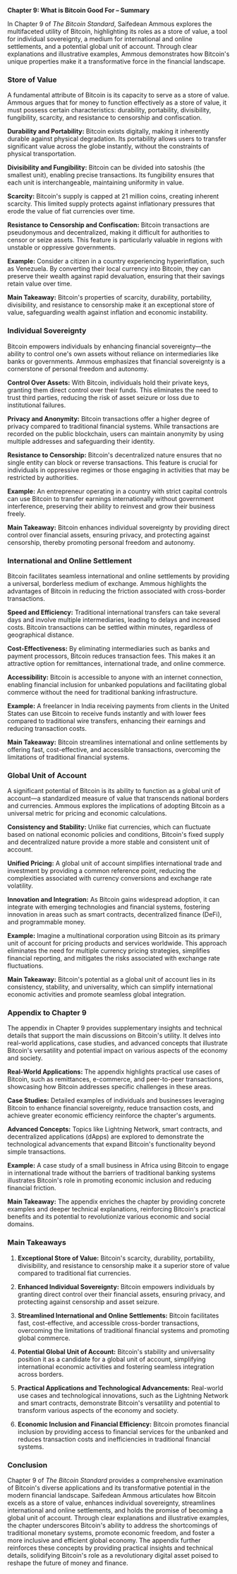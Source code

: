 **Chapter 9: What is Bitcoin Good For – Summary**

In Chapter 9 of _The Bitcoin Standard_, Saifedean Ammous explores the multifaceted utility of Bitcoin, highlighting its roles as a store of value, a tool for individual sovereignty, a medium for international and online settlements, and a potential global unit of account. Through clear explanations and illustrative examples, Ammous demonstrates how Bitcoin's unique properties make it a transformative force in the financial landscape.

### Store of Value

A fundamental attribute of Bitcoin is its capacity to serve as a store of value. Ammous argues that for money to function effectively as a store of value, it must possess certain characteristics: durability, portability, divisibility, fungibility, scarcity, and resistance to censorship and confiscation.

**Durability and Portability:** Bitcoin exists digitally, making it inherently durable against physical degradation. Its portability allows users to transfer significant value across the globe instantly, without the constraints of physical transportation.

**Divisibility and Fungibility:** Bitcoin can be divided into satoshis (the smallest unit), enabling precise transactions. Its fungibility ensures that each unit is interchangeable, maintaining uniformity in value.

**Scarcity:** Bitcoin's supply is capped at 21 million coins, creating inherent scarcity. This limited supply protects against inflationary pressures that erode the value of fiat currencies over time.

**Resistance to Censorship and Confiscation:** Bitcoin transactions are pseudonymous and decentralized, making it difficult for authorities to censor or seize assets. This feature is particularly valuable in regions with unstable or oppressive governments.

**Example:** Consider a citizen in a country experiencing hyperinflation, such as Venezuela. By converting their local currency into Bitcoin, they can preserve their wealth against rapid devaluation, ensuring that their savings retain value over time.

**Main Takeaway:** Bitcoin's properties of scarcity, durability, portability, divisibility, and resistance to censorship make it an exceptional store of value, safeguarding wealth against inflation and economic instability.

### Individual Sovereignty

Bitcoin empowers individuals by enhancing financial sovereignty—the ability to control one's own assets without reliance on intermediaries like banks or governments. Ammous emphasizes that financial sovereignty is a cornerstone of personal freedom and autonomy.

**Control Over Assets:** With Bitcoin, individuals hold their private keys, granting them direct control over their funds. This eliminates the need to trust third parties, reducing the risk of asset seizure or loss due to institutional failures.

**Privacy and Anonymity:** Bitcoin transactions offer a higher degree of privacy compared to traditional financial systems. While transactions are recorded on the public blockchain, users can maintain anonymity by using multiple addresses and safeguarding their identity.

**Resistance to Censorship:** Bitcoin's decentralized nature ensures that no single entity can block or reverse transactions. This feature is crucial for individuals in oppressive regimes or those engaging in activities that may be restricted by authorities.

**Example:** An entrepreneur operating in a country with strict capital controls can use Bitcoin to transfer earnings internationally without government interference, preserving their ability to reinvest and grow their business freely.

**Main Takeaway:** Bitcoin enhances individual sovereignty by providing direct control over financial assets, ensuring privacy, and protecting against censorship, thereby promoting personal freedom and autonomy.

### International and Online Settlement

Bitcoin facilitates seamless international and online settlements by providing a universal, borderless medium of exchange. Ammous highlights the advantages of Bitcoin in reducing the friction associated with cross-border transactions.

**Speed and Efficiency:** Traditional international transfers can take several days and involve multiple intermediaries, leading to delays and increased costs. Bitcoin transactions can be settled within minutes, regardless of geographical distance.

**Cost-Effectiveness:** By eliminating intermediaries such as banks and payment processors, Bitcoin reduces transaction fees. This makes it an attractive option for remittances, international trade, and online commerce.

**Accessibility:** Bitcoin is accessible to anyone with an internet connection, enabling financial inclusion for unbanked populations and facilitating global commerce without the need for traditional banking infrastructure.

**Example:** A freelancer in India receiving payments from clients in the United States can use Bitcoin to receive funds instantly and with lower fees compared to traditional wire transfers, enhancing their earnings and reducing transaction costs.

**Main Takeaway:** Bitcoin streamlines international and online settlements by offering fast, cost-effective, and accessible transactions, overcoming the limitations of traditional financial systems.

### Global Unit of Account

A significant potential of Bitcoin is its ability to function as a global unit of account—a standardized measure of value that transcends national borders and currencies. Ammous explores the implications of adopting Bitcoin as a universal metric for pricing and economic calculations.

**Consistency and Stability:** Unlike fiat currencies, which can fluctuate based on national economic policies and conditions, Bitcoin's fixed supply and decentralized nature provide a more stable and consistent unit of account.

**Unified Pricing:** A global unit of account simplifies international trade and investment by providing a common reference point, reducing the complexities associated with currency conversions and exchange rate volatility.

**Innovation and Integration:** As Bitcoin gains widespread adoption, it can integrate with emerging technologies and financial systems, fostering innovation in areas such as smart contracts, decentralized finance (DeFi), and programmable money.

**Example:** Imagine a multinational corporation using Bitcoin as its primary unit of account for pricing products and services worldwide. This approach eliminates the need for multiple currency pricing strategies, simplifies financial reporting, and mitigates the risks associated with exchange rate fluctuations.

**Main Takeaway:** Bitcoin's potential as a global unit of account lies in its consistency, stability, and universality, which can simplify international economic activities and promote seamless global integration.

### Appendix to Chapter 9

The appendix in Chapter 9 provides supplementary insights and technical details that support the main discussions on Bitcoin's utility. It delves into real-world applications, case studies, and advanced concepts that illustrate Bitcoin's versatility and potential impact on various aspects of the economy and society.

**Real-World Applications:** The appendix highlights practical use cases of Bitcoin, such as remittances, e-commerce, and peer-to-peer transactions, showcasing how Bitcoin addresses specific challenges in these areas.

**Case Studies:** Detailed examples of individuals and businesses leveraging Bitcoin to enhance financial sovereignty, reduce transaction costs, and achieve greater economic efficiency reinforce the chapter's arguments.

**Advanced Concepts:** Topics like Lightning Network, smart contracts, and decentralized applications (dApps) are explored to demonstrate the technological advancements that expand Bitcoin's functionality beyond simple transactions.

**Example:** A case study of a small business in Africa using Bitcoin to engage in international trade without the barriers of traditional banking systems illustrates Bitcoin's role in promoting economic inclusion and reducing financial friction.

**Main Takeaway:** The appendix enriches the chapter by providing concrete examples and deeper technical explanations, reinforcing Bitcoin's practical benefits and its potential to revolutionize various economic and social domains.

### Main Takeaways

1. **Exceptional Store of Value:** Bitcoin's scarcity, durability, portability, divisibility, and resistance to censorship make it a superior store of value compared to traditional fiat currencies.

2. **Enhanced Individual Sovereignty:** Bitcoin empowers individuals by granting direct control over their financial assets, ensuring privacy, and protecting against censorship and asset seizure.

3. **Streamlined International and Online Settlements:** Bitcoin facilitates fast, cost-effective, and accessible cross-border transactions, overcoming the limitations of traditional financial systems and promoting global commerce.

4. **Potential Global Unit of Account:** Bitcoin's stability and universality position it as a candidate for a global unit of account, simplifying international economic activities and fostering seamless integration across borders.

5. **Practical Applications and Technological Advancements:** Real-world use cases and technological innovations, such as the Lightning Network and smart contracts, demonstrate Bitcoin's versatility and potential to transform various aspects of the economy and society.

6. **Economic Inclusion and Financial Efficiency:** Bitcoin promotes financial inclusion by providing access to financial services for the unbanked and reduces transaction costs and inefficiencies in traditional financial systems.

### Conclusion

Chapter 9 of _The Bitcoin Standard_ provides a comprehensive examination of Bitcoin's diverse applications and its transformative potential in the modern financial landscape. Saifedean Ammous articulates how Bitcoin excels as a store of value, enhances individual sovereignty, streamlines international and online settlements, and holds the promise of becoming a global unit of account. Through clear explanations and illustrative examples, the chapter underscores Bitcoin's ability to address the shortcomings of traditional monetary systems, promote economic freedom, and foster a more inclusive and efficient global economy. The appendix further reinforces these concepts by providing practical insights and technical details, solidifying Bitcoin's role as a revolutionary digital asset poised to reshape the future of money and finance.
